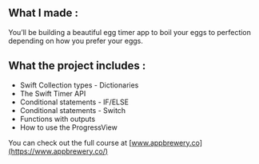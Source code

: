
## What I made : 

You’ll be building a beautiful egg timer app to boil your eggs to perfection depending on how you prefer your eggs. 

## What the project includes : 

* Swift Collection types - Dictionaries
* The Swift Timer API
* Conditional statements - IF/ELSE
* Conditional statements - Switch
* Functions with outputs
* How to use the ProgressView

You can check out the full course at [www.appbrewery.co](https://www.appbrewery.co/)
